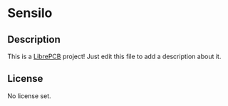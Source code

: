# Sensilo

## Description

This is a [LibrePCB](https://librepcb.org) project!
Just edit this file to add a description about it.

## License

No license set.
